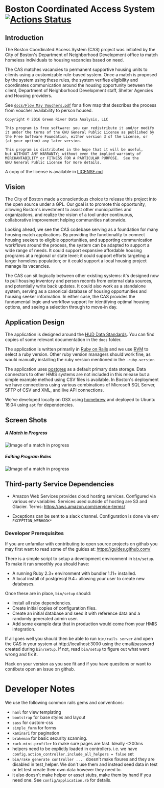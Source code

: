 # Boston Coordinated Access System [![Actions Status](https://github.com/greenriver/boston-cas/workflows/Audit%20and%20Test/badge.svg)](https://github.com/greenriver/boston-cas/actions)

## Introduction
The Boston Coordinated Access System (CAS) project was initiated by the City of Boston's Department of Neighborhood Development office to match homeless individuals to housing vacancies based on need.

The CAS matches vacancies to permanent supportive housing units to clients using a customizable rule-based system. Once a match is proposed by the system using these rules, the system verifies eligibility and coordinates communication around the housing opportunity between the client, Department of Neighborhood Development staff, Shelter Agencies and Housing providers.

See [`docs/Flow May Vouchers.pdf`](https://github.com/greenriver/boston-cas/raw/production/docs/Flow%20Map%20Vouchers.pdf) for a flow map that describes the process from voucher availability to person housed.

```
Copyright © 2016 Green River Data Analysis, LLC

This program is free software: you can redistribute it and/or modify
it under the terms of the GNU General Public License as published by
the Free Software Foundation, either version 3 of the License, or
(at your option) any later version.

This program is distributed in the hope that it will be useful,
but WITHOUT ANY WARRANTY; without even the implied warranty of
MERCHANTABILITY or FITNESS FOR A PARTICULAR PURPOSE.  See the
GNU General Public License for more details.
```

A copy of the license is available in [LICENSE.md](https://github.com/greenriver/boston-cas/blob/production/LICENSE.md)

## Vision

The City of Boston made a conscientious choice to release this project into the open source under a GPL. Our goal is to promote this opportunity, allowing Boston's investment to assist other municipalities and organizations, and realize the vision of a tool under continuous, collaborative improvement helping communities nationwide.

Looking ahead, we see the CAS codebase serving as a foundation for many housing match applications. By providing the functionality to connect housing seekers to eligible opportunities, and supporting communication workflows around the process, the system can be adapted to support a wide range of needs.  It could support expansive affordable housing programs at a regional or state level; it could support efforts targeting a larger homeless population; or it could support a local housing project manage its vacancies.

The CAS can sit logically between other existing systems: it's designed now to pull housing inventory and person records from external data sources, and potentially write back updates. It could also work as a standalone system, serving as a canonical database of housing opportunities and housing seeker information. In either case, the CAS provides the fundamental logic and workflow support for identifying optimal housing options, and seeing a selection through to move-in day.

## Application Design

The application is designed around the [HUD Data Standards](https://www.hudexchange.info/programs/hmis/hmis-data-and-technical-standards/). You can find copies of some relevant documentation in the `docs` folder.

The application is written primarily in [Ruby on Rails](http://rubyonrails.org) and we use [RVM](https://rvm.io/) to select a ruby version. Other ruby version managers should work fine, as would manually installing the ruby version mentioned in the `.ruby-version`

The application uses [postgres](https://www.postgresql.org/) as a default primary data storage. Data connectors to other HMIS systems are not included in this release but a simple example method using CSV files is available. In Boston's deployment we have connections using various combinations of Microsoft SQL Server, SFTP of CSV and XML, and live API connections.

We've developed locally on OSX using [homebrew](http://brew.sh/) and deployed to Ubuntu 16.04 using `apt` for dependencies.

## Screen Shots
##### A Match in Progress
![Image of a match in progress](https://github.com/greenriver/boston-cas/blob/production/docs/screenshots/match-detail.png)
##### Editing Program Roles
![Image of a match in progress](https://github.com/greenriver/boston-cas/blob/production/docs/screenshots/rules-editing.png)

## Third-party Service Dependencies

- Amazon Web Services provides cloud hosting services. Configured via various env variables.  Services used outside of hosting are S3 and Glacier.
  Terms: https://aws.amazon.com/service-terms/

- Exceptions can be sent to a slack channel. Configuration is done via env `EXCEPTION_WEBHOOK*`


### Developer Prerequisites

If you are unfamilar with contributing to open source projects on github you may first want to read some of the guides at:  https://guides.github.com/

There is a simple script to setup a development environment in `bin/setup`. To make it run smoothly you should have:

* A running Ruby 2.3+ environment with bundler 1.11+ installed.
* A local install of postgresql 9.4+ allowing your user to create new databases.

Once these are in place, `bin/setup` should:

* Install all ruby dependencies.
* Create initial copies of configuration files.
* Create an initial database and seed it with reference data and a randomly generated admin user.
* Add some example data that in production would come from your HMIS integration.

If all goes well you should then be able to run `bin/rails server` and open the CAS in your system at http://localhost:3000 using the email/password created during `bin/setup`. If not, read `bin/setup` to figure out what went wrong and fix it.

Hack on your version as you see fit and if you have questions or want to contibute open an issue on github.

# Developer Notes

We use the following common rails gems and conventions:

* `haml` for view templating
* `bootstrap` for base styles and layout
* `sass` for custom-css
* `simple_form` for forms
* `kaminari` for pagination
* `brakeman` for basic security scanning.
* `rack-mini-profiler` to make sure pages are fast. Ideally <200ms
* helpers need to be explictly loaded in controllers. i.e. we have `config.action_controller.include_all_helpers = false` set
* `bin/rake generate controller ... ` doesn't make fixures and they are disabled in test_helper. We don't use them and instead seed data in test or let test create their own data however they need to.
* it also doesn't make helper or asset stubs, make them by hand if you need one. See `config/application.rb` for details.
